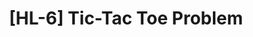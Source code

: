 ---
layout: post
title: "[HL-6] Tic-Tac Toe Problem"
categories: 
    - algorithm
tags: 
    - Tic-tac-toe
published: false
---